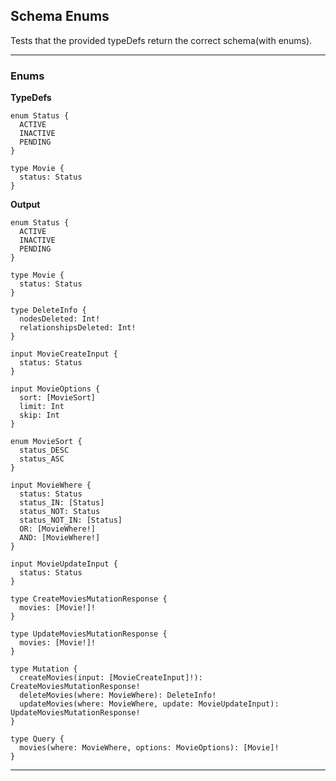 ## Schema Enums

Tests that the provided typeDefs return the correct schema(with enums).

---

### Enums

**TypeDefs**

```typedefs-input
enum Status {
  ACTIVE
  INACTIVE
  PENDING
}

type Movie {
  status: Status
}
```

**Output**

```schema-output
enum Status {
  ACTIVE
  INACTIVE
  PENDING
}

type Movie {
  status: Status
}

type DeleteInfo {
  nodesDeleted: Int!
  relationshipsDeleted: Int!
}

input MovieCreateInput {
  status: Status
}

input MovieOptions {
  sort: [MovieSort]
  limit: Int
  skip: Int
}

enum MovieSort {
  status_DESC
  status_ASC
}

input MovieWhere {
  status: Status
  status_IN: [Status]
  status_NOT: Status
  status_NOT_IN: [Status]
  OR: [MovieWhere!]
  AND: [MovieWhere!]
}

input MovieUpdateInput {
  status: Status
}

type CreateMoviesMutationResponse {
  movies: [Movie!]!
}

type UpdateMoviesMutationResponse {
  movies: [Movie!]!
}

type Mutation {
  createMovies(input: [MovieCreateInput]!): CreateMoviesMutationResponse!
  deleteMovies(where: MovieWhere): DeleteInfo!
  updateMovies(where: MovieWhere, update: MovieUpdateInput): UpdateMoviesMutationResponse!
}

type Query {
  movies(where: MovieWhere, options: MovieOptions): [Movie]!
}
```

---
